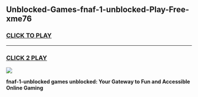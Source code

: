 
## Unblocked-Games-fnaf-1-unblocked-Play-Free-xme76
<h3>
<a href="https://premium76.site?title=fnaf-1-unblocked&ref=10A">CLICK TO PLAY</a></h3>
<hr>

<h3>
<a href="https://premium76.site?title=fnaf-1-unblocked&ref=10A">CLICK 2 PLAY</a>
  
</h3>

<a href="https://premium76.site?title=fnaf-1-unblocked&ref=10A"><img src="https://clearcache.store/games.png"></a>


**fnaf-1-unblocked games unblocked: Your Gateway to Fun and Accessible Online Gaming**
